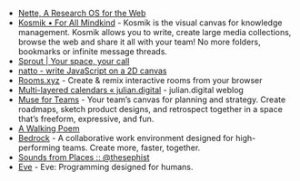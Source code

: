 - [Nette, A Research OS for the Web](https://www.nette.io/)
- [Kosmik • For All Mindkind](https://lithium.paris/) - Kosmik is the visual canvas for knowledge management. Kosmik allows you to write, create large media collections, browse the web and share it all with your team! No more folders, bookmarks or infinite message threads.
- [Sprout | Your space, your call](https://sprout.place/)
- [natto - write JavaScript on a 2D canvas](https://natto.dev/)
- [Rooms.xyz](https://rooms.xyz/) - Create & remix interactive rooms from your browser
- [Multi-layered calendars « julian.digital](https://julian.digital/2023/07/06/multi-layered-calendars/) - julian.digital weblog
- [Muse for Teams](https://museapp.com/) - Your team’s canvas for planning and strategy. Create roadmaps, sketch product designs, and retrospect together in a space that’s freeform, expressive, and fun.
- [A Walking Poem](https://walk.javier.computer/)
- [Bedrock](https://www.bedrock.computer/) - A collaborative work environment designed for high-performing teams. Create more, faster, together.
- [Sounds from Places :: @thesephist](https://soundsfromplaces.surge.sh/)
- [Eve](https://witheve.com/) - Eve: Programming designed for humans.